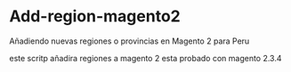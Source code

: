 # Add-region-magento2
Añadiendo nuevas regiones o provincias en Magento 2 para Peru

este scritp añadira regiones a magento 2
esta probado con magento 2.3.4
